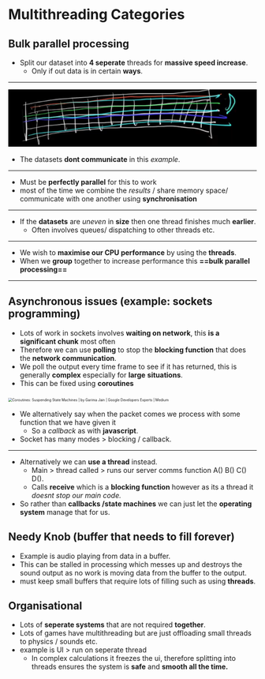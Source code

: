 # Multithreading Categories



## Bulk parallel processing

- Split our dataset into **4 seperate** threads for **massive speed increase**.
  - Only if out data is in certain **ways**.

---

![image](https://github.com/sbalfe/all-notes/blob/master/images/image-20211119045509834.png)

- The datasets **dont communicate** in this *example*.

---

- Must be **perfectly parallel** for this to work
- most of the time we combine the *results* / share memory space/ communicate with one another using **synchronisation**

---

- If the **datasets** are *uneven* in **size** then one thread finishes much **earlier**.
  - Often involves queues/ dispatching to other threads etc.

---

- We wish to **maximise our CPU performance** by using the **threads**. 
- When we **group** together to increase performance this **==bulk parallel processing==**

---

## Asynchronous issues (example: sockets programming)

- Lots of work in sockets involves **waiting on network**, this **is a significant chunk** most often
- Therefore we can use **polling** to stop the **blocking function** that does the **network communication**.
- We poll the output every time frame to see if it has returned, this is generally **complex** especially for **large** **situations**.
- This can be fixed using **coroutines** 

<img src="https://miro.medium.com/max/1838/1*4116tixMpWo4vngINfzcDA.png" alt="Coroutines: Suspending State Machines | by Garima Jain | Google Developers  Experts | Medium" style="zoom:50%;" />

- We alternatively say when the packet comes we process with some function that we have given it
  - So a *callback* as with **javascript**.
- Socket has many modes > blocking / callback.

---

- Alternatively we can **use a thread** instead.
  - Main > thread called > runs our server comms function A() B() C() D().
  - Calls **receive** which is a **blocking function** however as its a thread it *doesnt stop our main code.* 
- So rather than **callbacks  /state machines** we can just let the **operating system** manage that for us.

## Needy Knob (buffer that needs to fill forever)

- Example is audio playing from data in a buffer.
- This can be stalled in processing which messes up and destroys the sound output as no work is moving data from the buffer to the output.
- must keep small buffers that require lots of filling such as using **threads**.

## Organisational

- Lots of **seperate systems** that are not required **together**.
- Lots of games have multithreading but are just offloading small threads to physics / sounds etc.
- example is UI > run on seperate thread
  - In complex calculations it freezes the ui, therefore splitting into threads ensures the system is **safe** and **smooth all the time.**

